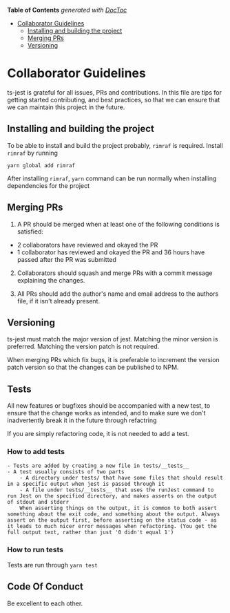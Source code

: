 <!-- START doctoc generated TOC please keep comment here to allow auto update -->
<!-- DON'T EDIT THIS SECTION, INSTEAD RE-RUN doctoc TO UPDATE -->
**Table of Contents**  *generated with [DocToc](https://github.com/thlorenz/doctoc)*

- [Collaborator Guidelines](#collaborator-guidelines)
  - [Installing and building the project](#installing-and-building-the-project)
  - [Merging PRs](#merging-prs)
  - [Versioning](#versioning)

<!-- END doctoc generated TOC please keep comment here to allow auto update -->

# Collaborator Guidelines

ts-jest is grateful for all issues, PRs and contributions. In this file are tips for getting started contributing,
and best practices, so that we can ensure that we can maintain this project in the future.

## Installing and building the project

To be able to install and build the project probably, `rimraf` is required. Install `rimraf` by running
```
yarn global add rimraf
```

After installing `rimraf`, `yarn` command can be run normally when installing dependencies for the project

## Merging PRs

1. A PR should be merged when at least one of the following conditions is satisfied:

- 2 collaborators have reviewed and okayed the PR
- 1 collaborator has reviewed and okayed the PR and 36 hours have passed after the PR was submitted

2. Collaborators should squash and merge PRs with a commit message explaining the changes.

3. All PRs should add the author's name and email address to the authors file, if it isn't already present.

## Versioning

ts-jest must match the major version of jest. Matching the minor version is preferred. Matching the version patch is not required.

When merging PRs which fix bugs, it is preferable to increment the version patch version so that the changes can be published to NPM.

## Tests

All new features or bugfixes should be accompanied with a new test, to ensure that the change works as intended, and to make sure we don't inadvertently break it in the future through refactring

If you are simply refactoring code, it is not needed to add a test.

### How to add tests

	- Tests are added by creating a new file in tests/__tests__ 
	- A test usually consists of two parts
	 	- A directory under tests/ that have some files that should result in a specific output when jest is passed through it
	 	- A file under tests/__tests__ that uses the runJest command to run Jest on the specified directory, and makes asserts on the output of stdout and stderr
	 	When asserting things on the output, it is common to both assert something about the exit code, and something about the output. Always assert on the output first, before asserting on the status code - as it leads to much nicer error messages when refactoring. (You get the full output text, rather than just '0 didn't equal 1')

### How to run tests
Tests are run through `yarn test`

## Code Of Conduct
Be excellent to each other.
